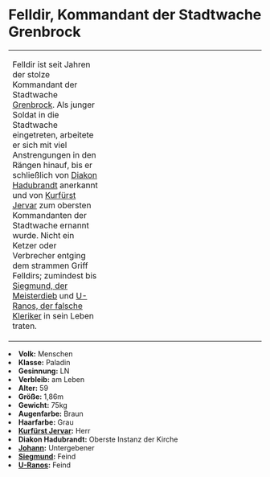 # Felldir, Kommandant der Stadtwache Grenbrock

<table>
<tr><td>
<p>
Felldir ist seit Jahren der stolze Kommandant der Stadtwache <a href="Northern-Grenbrock.md">Grenbrock</a>. Als junger
Soldat in die Stadtwache eingetreten, arbeitete er sich mit viel Anstrengungen in den Rängen hinauf, bis er schließlich
von <a href="Hadubrandt.md">Diakon Hadubrandt</a> anerkannt und von <a href="Jervar.md">Kurfürst Jervar</a> zum obersten
Kommandanten der Stadtwache ernannt wurde. Nicht ein Ketzer oder Verbrecher entging dem strammen Griff Felldirs;
zumindest bis <a href="Siegmund.md">Siegmund, der Meisterdieb</a> und
<a href="U-Ranos.md">U-Ranos, der falsche Kleriker</a> in sein Leben traten.
</p>

</td><td width="300">
<!-- Edit here -->
<img src="felldir.png" alt="" />
</td></tr>
</table>

<procedure title="Allgemeine Informationen">
<list columns="3">
<li><b>Volk:</b> Menschen</li>
<li><b>Klasse:</b> Paladin</li>
<li><b>Gesinnung:</b> LN</li>
<li><b>Verbleib:</b> am Leben</li>
</list>
</procedure>

<procedure title="Aussehen">
<list columns="3">
<li><b>Alter:</b> 59</li>
<li><b>Größe:</b> 1,86m</li>
<li><b>Gewicht:</b> 75kg</li>
<li><b>Augenfarbe:</b> Braun</li>
<li><b>Haarfarbe:</b> Grau</li>
</list>
</procedure>

<procedure title="Beziehungen">
<list columns="3">
<li><b><a href="Jervar.md">Kurfürst Jervar</a>:</b> Herr</li>
<li><b>Diakon Hadubrandt:</b> Oberste Instanz der Kirche</li>
<li><b><a href="Johann.md">Johann</a>:</b> Untergebener</li>
<li><b><a href="Siegmund.md">Siegmund</a>:</b> Feind</li>
<li><b><a href="U-Ranos.md">U-Ranos</a>:</b> Feind</li>
</list>
</procedure>

<!--
## Notizen

- **Ziele:** 
- **Geheimnisse:** 
-->